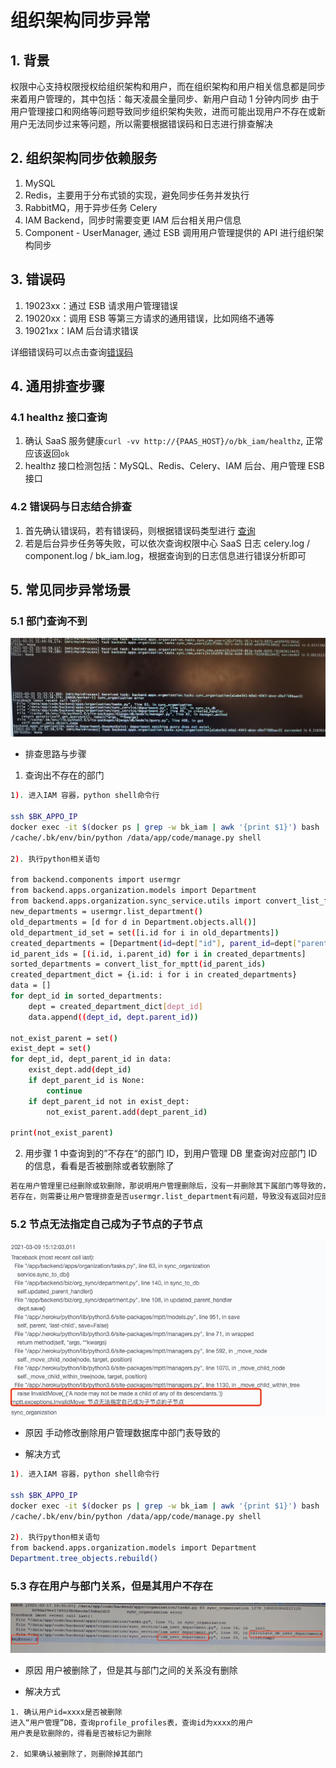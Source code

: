 # 组织架构同步异常

## 1. 背景

权限中心支持权限授权给组织架构和用户，而在组织架构和用户相关信息都是同步来着用户管理的，其中包括：每天凌晨全量同步、新用户自动 1 分钟内同步
由于用户管理接口和网络等问题导致同步组织架构失败，进而可能出现用户不存在或新用户无法同步过来等问题，所以需要根据错误码和日志进行排查解决

## 2. 组织架构同步依赖服务

1. MySQL
2. Redis，主要用于分布式锁的实现，避免同步任务并发执行
3. RabbitMQ，用于异步任务 Celery
4. IAM Backend，同步时需要变更 IAM 后台相关用户信息
5. Component - UserManager, 通过 ESB 调用用户管理提供的 API 进行组织架构同步

## 3. 错误码

1. 19023xx：通过 ESB 请求用户管理错误
2. 19020xx：调用 ESB 等第三方请求的通用错误，比如网络不通等
3. 19021xx：IAM 后台请求错误

详细错误码可以点击查询[错误码](../ErrorCode.md)

## 4. 通用排查步骤
### 4.1 healthz 接口查询

1. 确认 SaaS 服务健康`curl -vv http://{PAAS_HOST}/o/bk_iam/healthz`, 正常应该返回`ok`
2. healthz 接口检测包括：MySQL、Redis、Celery、IAM 后台、用户管理 ESB 接口

### 4.2 错误码与日志结合排查

1. 首先确认错误码，若有错误码，则根据错误码类型进行 [查询](../ErrorCode.md)
2. 若是后台异步任务等失败，可以依次查询权限中心 SaaS 日志 celery.log / component.log / bk_iam.log，根据查询到的日志信息进行错误分析即可

## 5. 常见同步异常场景

### 5.1 部门查询不到

![](../../../assets/HowTo/FAQ/Debug/DeptSync_01.jpg)

* 排查思路与步骤

1. 查询出不存在的部门

```bash
1). 进入IAM 容器，python shell命令行

ssh $BK_APPO_IP
docker exec -it $(docker ps | grep -w bk_iam | awk '{print $1}') bash 
/cache/.bk/env/bin/python /data/app/code/manage.py shell

2). 执行python相关语句

from backend.components import usermgr
from backend.apps.organization.models import Department
from backend.apps.organization.sync_service.utils import convert_list_for_mptt
new_departments = usermgr.list_department()
old_departments = [d for d in Department.objects.all()]
old_department_id_set = set([i.id for i in old_departments])
created_departments = [Department(id=dept["id"], parent_id=dept["parent"], name=dept["name"], category_id=dept["category_id"], order=dept["order"]) for dept in new_departments if dept["id"] not in old_department_id_set]
id_parent_ids = [(i.id, i.parent_id) for i in created_departments]
sorted_departments = convert_list_for_mptt(id_parent_ids)
created_department_dict = {i.id: i for i in created_departments}
data = []
for dept_id in sorted_departments:
    dept = created_department_dict[dept_id]
    data.append((dept_id, dept.parent_id))

not_exist_parent = set()
exist_dept = set()
for dept_id, dept_parent_id in data:
    exist_dept.add(dept_id)
    if dept_parent_id is None:
        continue
    if dept_parent_id not in exist_dept:
        not_exist_parent.add(dept_parent_id)

print(not_exist_parent)
```

2. 用步骤 1 中查询到的”不存在“的部门 ID，到用户管理 DB 里查询对应部门 ID 的信息，看看是否被删除或者软删除了

```bash
若在用户管理里已经删除或软删除，那说明用户管理删除后，没有一并删除其下属部门等导致的，可联系用户管理相关同事排查解决
若存在，则需要让用户管理排查是否usermgr.list_department有问题，导致没有返回对应部门
```

### 5.2 节点无法指定自己成为子节点的子节点

![](../../../assets/HowTo/FAQ/Debug/DeptSync_02.jpg)


* 原因
手动修改删除用户管理数据库中部门表导致的

* 解决方式

```bash
1). 进入IAM 容器，python shell命令行

ssh $BK_APPO_IP
docker exec -it $(docker ps | grep -w bk_iam | awk '{print $1}') bash 
/cache/.bk/env/bin/python /data/app/code/manage.py shell

2). 执行python相关语句
from backend.apps.organization.models import Department
Department.tree_objects.rebuild()
```

### 5.3 存在用户与部门关系，但是其用户不存在

![](../../../assets/HowTo/FAQ/Debug/DeptSync_03.jpg)

* 原因
  用户被删除了，但是其与部门之间的关系没有删除
  
* 解决方式

```
1. 确认用户id=xxxx是否被删除
进入“用户管理”DB，查询profile_profiles表，查询id为xxxx的用户
用户表是软删除的，得看是否被标记为删除

2. 如果确认被删除了，则删除掉其部门
```


